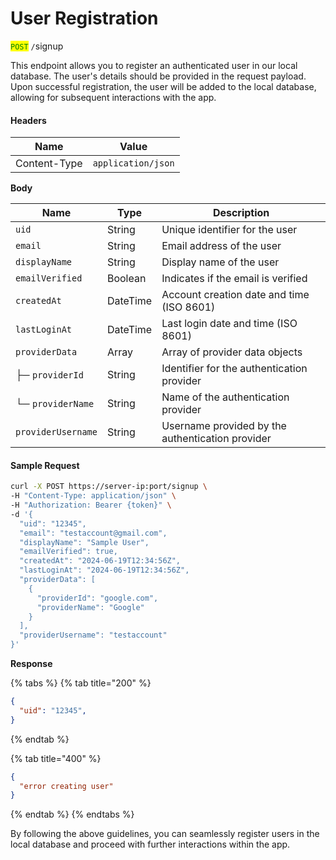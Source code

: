 # User Registration

<mark style="color:green;">`POST`</mark> `/`signup

This endpoint allows you to register an authenticated user in our local database. The user's details should be provided in the request payload. Upon successful registration, the user will be added to the local database, allowing for subsequent interactions with the app.

#### **Headers**

| Name         | Value              |
| ------------ | ------------------ |
| Content-Type | `application/json` |

**Body**

<table data-full-width="false"><thead><tr><th>Name</th><th>Type</th><th>Description</th></tr></thead><tbody><tr><td><code>uid</code></td><td>String</td><td>Unique identifier for the user</td></tr><tr><td><code>email</code></td><td>String</td><td>Email address of the user</td></tr><tr><td><code>displayName</code></td><td>String</td><td>Display name of the user</td></tr><tr><td><code>emailVerified</code></td><td>Boolean</td><td>Indicates if the email is verified</td></tr><tr><td><code>createdAt</code></td><td>DateTime</td><td>Account creation date and time (ISO 8601)</td></tr><tr><td><code>lastLoginAt</code></td><td>DateTime</td><td>Last login date and time (ISO 8601)</td></tr><tr><td><code>providerData</code></td><td>Array</td><td>Array of provider data objects</td></tr><tr><td>├─ <code>providerId</code></td><td>String</td><td>Identifier for the authentication provider</td></tr><tr><td>└─ <code>providerName</code></td><td>String</td><td>Name of the authentication provider</td></tr><tr><td><code>providerUsername</code></td><td>String</td><td>Username provided by the authentication provider</td></tr></tbody></table>

#### Sample Request

```bash
curl -X POST https://server-ip:port/signup \
-H "Content-Type: application/json" \
-H "Authorization: Bearer {token}" \
-d '{
  "uid": "12345",
  "email": "testaccount@gmail.com",
  "displayName": "Sample User",
  "emailVerified": true,
  "createdAt": "2024-06-19T12:34:56Z",
  "lastLoginAt": "2024-06-19T12:34:56Z",
  "providerData": [
    {
      "providerId": "google.com",
      "providerName": "Google"
    }
  ],
  "providerUsername": "testaccount"
}'
```



**Response**

{% tabs %}
{% tab title="200" %}
```json
{
  "uid": "12345",
}
```
{% endtab %}

{% tab title="400" %}
```json
{
  "error creating user"
}
```
{% endtab %}
{% endtabs %}

By following the above guidelines, you can seamlessly register users in the local database and proceed with further interactions within the app.
